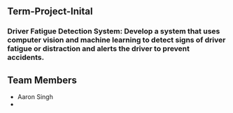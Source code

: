 ## Term-Project-Inital
### Driver Fatigue Detection System: Develop a system that uses computer vision and machine learning to detect signs of driver fatigue or distraction and alerts the driver to prevent accidents.
## Team Members
* Aaron Singh
* 
